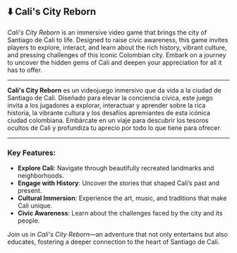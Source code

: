 ## ⬇️  Cali's City Reborn

*Cali's City Reborn* is an immersive video game that brings the city of Santiago de Cali to life. Designed to raise civic awareness, this game invites players to explore, interact, and learn about the rich history, vibrant culture, and pressing challenges of this iconic Colombian city. Embark on a journey to uncover the hidden gems of Cali and deepen your appreciation for all it has to offer.

---

**Cali's City Reborn** es un videojuego inmersivo que da vida a la ciudad de Santiago de Cali. Diseñado para elevar la conciencia cívica, este juego invita a los jugadores a explorar, interactuar y aprender sobre la rica historia, la vibrante cultura y los desafíos apremiantes de esta icónica ciudad colombiana. Embárcate en un viaje para descubrir los tesoros ocultos de Cali y profundiza tu aprecio por todo lo que tiene para ofrecer.

---

### Key Features:

- **Explore Cali**: Navigate through beautifully recreated landmarks and neighborhoods.
- **Engage with History**: Uncover the stories that shaped Cali’s past and present.
- **Cultural Immersion**: Experience the art, music, and traditions that make Cali unique.
- **Civic Awareness**: Learn about the challenges faced by the city and its people.
  
Join us in *Cali's City Reborn*—an adventure that not only entertains but also educates, fostering a deeper connection to the heart of Santiago de Cali.
